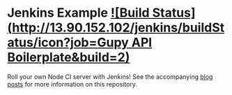 # Jenkins Example [![Build Status](http://13.90.152.102/jenkins/buildStatus/icon?job=Gupy API Boilerplate&build=2)](http://13.90.152.102/jenkins/job/Gupy%20API%20Boilerplate/2/)

Roll your own Node CI server with Jenkins!  See the accompanying [blog](http://strongloop.com/strongblog/roll-your-own-node-js-ci-server-with-jenkins-part-1/) [posts](http://strongloop.com/strongblog/roll-your-own-node-js-ci-server-with-jenkins-part-2/) for more information on this repository.
